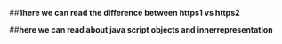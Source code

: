 ##**1here we can read the difference between https1 vs https2**



##**here we can read about java script objects and innerrepresentation**
